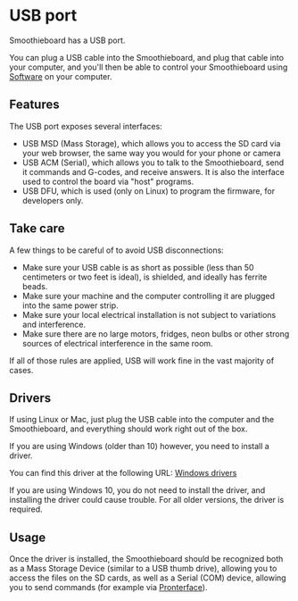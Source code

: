 
# USB port

Smoothieboard has a USB port.

You can plug a USB cable into the Smoothieboard, and plug that cable into your computer, and you'll then be able to control your Smoothieboard using [Software](software) on your computer.

## Features

The USB port exposes several interfaces:

- USB MSD (Mass Storage), which allows you to access the SD card via your web browser, the same way you would for your phone or camera
- USB ACM (Serial), which allows you to talk to the Smoothieboard, send it commands and G-codes, and receive answers. It is also the interface used to control the board via "host" programs.
- USB DFU, which is used (only on Linux) to program the firmware, for developers only.

## Take care

A few things to be careful of to avoid USB disconnections:

- Make sure your USB cable is as short as possible (less than 50 centimeters or two feet is ideal), is shielded, and ideally has ferrite beads.
- Make sure your machine and the computer controlling it are plugged into the same power strip.
- Make sure your local electrical installation is not subject to variations and interference.
- Make sure there are no large motors, fridges, neon bulbs or other strong sources of electrical interference in the same room.

If all of those rules are applied, USB will work fine in the vast majority of cases.

## Drivers

If using Linux or Mac, just plug the USB cable into the computer and the Smoothieboard, and everything should work right out of the box.

If you are using Windows (older than 10) however, you need to install a driver.

You can find this driver at the following URL: [Windows drivers](http://smoothieware.org/windows-drivers)

If you are using Windows 10, you do not need to install the driver, and installing the driver could cause trouble. For all older versions, the driver is required.

## Usage

Once the driver is installed, the Smoothieboard should be recognized both as a Mass Storage Device (similar to a USB thumb drive), allowing you to access the files on the SD cards, as well as a Serial (COM) device, allowing you to send commands (for example via [Pronterface](pronterface)).
